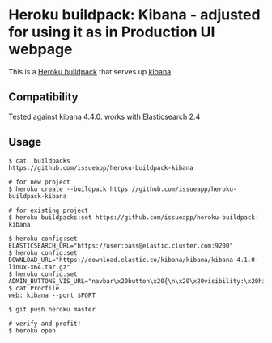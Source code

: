Heroku buildpack: Kibana - adjusted for using it as in Production UI webpage
================================================================================

This is a [Heroku buildpack](http://devcenter.heroku.com/articles/buildpacks) that serves up [kibana](https://www.elastic.co/downloads/kibana).

Compatibility
-------------

Tested against kibana 4.4.0.
works with Elasticsearch 2.4

Usage
-----

    $ cat .buildpacks
    https://github.com/issueapp/heroku-buildpack-kibana

    # for new project
    $ heroku create --buildpack https://github.com/issueapp/heroku-buildpack-kibana

    # for existing project
    $ heroku buildpacks:set https://github.com/issueapp/heroku-buildpack-kibana

    $ heroku config:set ELASTICSEARCH_URL="https://user:pass@elastic.cluster.com:9200"
    $ heroku config:set DOWNLOAD_URL="https://download.elastic.co/kibana/kibana/kibana-4.1.0-linux-x64.tar.gz"
    $ heroku config:set ADMIN_BUTTONS_VIS_URL="navbar\x20button\x20{\n\x20\x20visibility:\x20hidden\x20!important;\n\x20\x20padding:\x205px\x2015px;"
    $ cat Procfile
    web: kibana --port $PORT

    $ git push heroku master

    # verify and profit!
    $ heroku open
